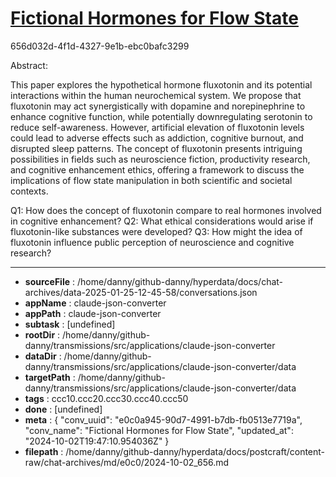 # [Fictional Hormones for Flow State](https://claude.ai/chat/e0c0a945-90d7-4991-b7db-fb0513e7719a)

656d032d-4f1d-4327-9e1b-ebc0bafc3299

 Abstract:

This paper explores the hypothetical hormone fluxotonin and its potential interactions within the human neurochemical system. We propose that fluxotonin may act synergistically with dopamine and norepinephrine to enhance cognitive function, while potentially downregulating serotonin to reduce self-awareness. However, artificial elevation of fluxotonin levels could lead to adverse effects such as addiction, cognitive burnout, and disrupted sleep patterns. The concept of fluxotonin presents intriguing possibilities in fields such as neuroscience fiction, productivity research, and cognitive enhancement ethics, offering a framework to discuss the implications of flow state manipulation in both scientific and societal contexts.

Q1: How does the concept of fluxotonin compare to real hormones involved in cognitive enhancement?
Q2: What ethical considerations would arise if fluxotonin-like substances were developed?
Q3: How might the idea of fluxotonin influence public perception of neuroscience and cognitive research?

---

* **sourceFile** : /home/danny/github-danny/hyperdata/docs/chat-archives/data-2025-01-25-12-45-58/conversations.json
* **appName** : claude-json-converter
* **appPath** : claude-json-converter
* **subtask** : [undefined]
* **rootDir** : /home/danny/github-danny/transmissions/src/applications/claude-json-converter
* **dataDir** : /home/danny/github-danny/transmissions/src/applications/claude-json-converter/data
* **targetPath** : /home/danny/github-danny/transmissions/src/applications/claude-json-converter/data
* **tags** : ccc10.ccc20.ccc30.ccc40.ccc50
* **done** : [undefined]
* **meta** : {
  "conv_uuid": "e0c0a945-90d7-4991-b7db-fb0513e7719a",
  "conv_name": "Fictional Hormones for Flow State",
  "updated_at": "2024-10-02T19:47:10.954036Z"
}
* **filepath** : /home/danny/github-danny/hyperdata/docs/postcraft/content-raw/chat-archives/md/e0c0/2024-10-02_656.md